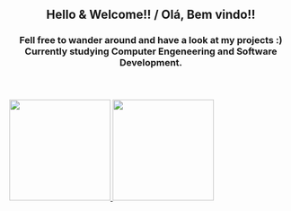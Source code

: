 <header>
  <h2>Hello & Welcome!! / Olá, Bem vindo!!</h2>
  <h3>Fell free to wander around and have a look at my projects :)<br>Currently studying Computer Engeneering and Software Development.</h3>
</header>
<div class= "graphs"> 
  <a href="https://github.com/GabrAlvSM">
  <img loading="lazy" height="180em" src="https://github-readme-stats.vercel.app/api/top-langs/?username=GabrAlvSM&layout=compact&langs_count=7&theme=dracula"/> 
  <img loading="lazy" height="180em" src="https://github-readme-stats.vercel.app/api?username=GabrAlvSM&show_icons=true&theme=dracula&include_all_commits=true&count_private=true"/>
</div>
